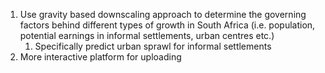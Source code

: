 
1. Use gravity based downscaling approach to determine the governing factors behind different types of growth in South Africa (i.e. population, potential earnings in informal settlements, urban centres etc.)
	1. Specifically predict urban sprawl for informal settlements
2. More interactive platform for uploading 